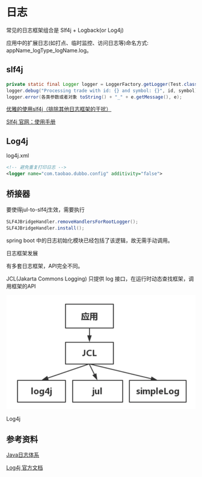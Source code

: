 # 日志

常见的日志框架组合是 Slf4j + Logback(or Log4j)

应用中的扩展日志(如打点、临时监控、访问日志等)命名方式: appName_logType_logName.log。

## slf4j


```java
private static final Logger logger = LoggerFactory.getLogger(Test.class);
logger.debug("Processing trade with id: {} and symbol: {}", id, symbol);
logger.error(各类参数或者对象 toString() + "_" + e.getMessage(), e);
```

[优雅的使用slf4j（排除其他日志框架的干扰）](https://www.jianshu.com/p/7b5860be190f)

[Slf4j 官网：使用手册](http://www.slf4j.org/manual.html)


## Log4j

log4j.xml

```xml
<!-- 避免重复打印日志 -->
<logger name="com.taobao.dubbo.config" additivity="false">
```


## 桥接器

要使得jul-to-slf4j生效，需要执行

```java
SLF4JBridgeHandler.removeHandlersForRootLogger();
SLF4JBridgeHandler.install();
```

spring boot 中的日志初始化模块已经包括了该逻辑，故无需手动调用。




日志框架发展

有多套日志框架，API完全不同。

JCL(Jakarta Commons Logging) 只提供 log 接口，在运行时动态查找框架，调用框架的API

![JCL作用](images/Log/JCL作用.png)



Log4j

## 参考资料

[Java日志体系](https://www.cnblogs.com/xiang--liu/p/11856203.html)

[Log4j 官方文档](https://logging.apache.org/log4j/2.x/)